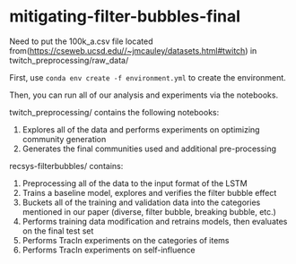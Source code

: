 # mitigating-filter-bubbles-final

Need to put the 100k_a.csv file located from(https://cseweb.ucsd.edu//~jmcauley/datasets.html#twitch) in twitch_preprocessing/raw_data/

First, use `conda env create -f environment.yml` to create the environment.

Then, you can run all of our analysis and experiments via the notebooks.

twitch_preprocessing/ contains the following notebooks:
 1. Explores all of the data and performs experiments on optimizing community generation
 2. Generates the final communities used and additional pre-processing

recsys-filterbubbles/ contains:
 1. Preprocessing all of the data to the input format of the LSTM
 2. Trains a baseline model, explores and verifies the filter bubble effect
 3. Buckets all of the training and validation data into the categories mentioned in our paper (diverse, filter bubble, breaking bubble, etc.)
 4. Performs training data modification and retrains models, then evaluates on the final test set
 5. Performs TracIn experiments on the categories of items
 6. Performs TracIn experiments on self-influence

